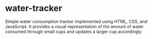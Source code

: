 # water-tracker
Simple water consumption tracker implemented using HTML, CSS, and JavaScript. It provides a visual representation of the amount of water consumed through small cups and updates a larger cup accordingly
